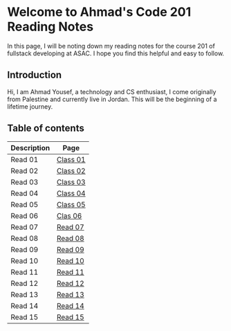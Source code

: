 # Welcome to Ahmad's Code 201 Reading Notes

In this page, I will be noting down my reading notes for the course 201 of fullstack developing at ASAC. I hope you find this helpful and easy to follow.

## Introduction

Hi, I am Ahmad Yousef, a technology and CS enthusiast, I come originally from Palestine and currently live in Jordan. This will be the beginning of a lifetime journey.

## Table of contents

Description | Page
---- | -----------
Read 01| [Class 01](class-01.md)
Read 02 | [Class 02](class-02.md)
Read 03| [Class 03](class-03.md)
Read 04 | [Class 04](class-04.md)
Read 05| [Class 05](class-05.md)
Read 06 | [Clas 06](class-06.md)
Read 07| [Read 07](Read07.md)
Read 08 | [Read 08](Read08.md)
Read 09| [Read 09](Read09.md)
Read 10 | [Read 10](Read10.md)
Read 11| [Read 11](Read011.md)
Read 12 | [Read 12](Read12.md)
Read 13| [Read 13](Read013.md)
Read 14 | [Read 14](Read14.md)
Read 15 | [Read 15](Read15.md)

